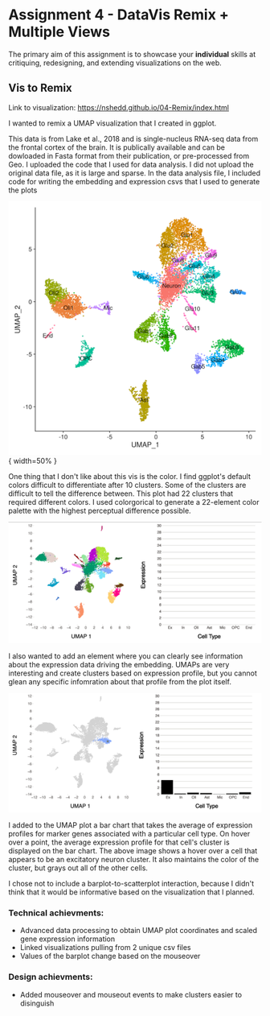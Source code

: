 Assignment 4 - DataVis Remix + Multiple Views
===

The primary aim of this assignment is to showcase your **individual** skills at critiquing, redesigning, and extending visualizations on the web.

## Vis to Remix

Link to visualization:
https://nshedd.github.io/04-Remix/index.html

I wanted to remix a UMAP visualization that I created in ggplot.

This data is from Lake et al., 2018 and is single-nucleus RNA-seq data from the frontal cortex of the brain. It is publically available and can be dowloaded in Fasta format from their publication, or pre-processed from Geo.
I uploaded the code that I used for data analysis. I did not upload the original data file, as it is large and sparse. In the data analysis file, I included code for writing the embedding and expression csvs that I used to generate the plots

![orig](photos/orig_vis.png) { width=50% }

One thing that I don't like about this vis is the color. I find ggplot's default colors difficult to differentiate after 10 clusters. Some of the clusters are difficult to tell the difference between. This plot had 22 clusters that required different colors. I used colorgorical to generate a 22-element color palette with the highest perceptual difference possible.

![plot1](photos/nohover.png)

I also wanted to add an element where you can clearly see information about the expression data driving the embedding. UMAPs are very interesting and create clusters based on expression profile, but you cannot glean any specific infomration about that profile from the plot itself.

![plot2](photos/exhover.png)

I added to the UMAP plot a bar chart that takes the average of expression profiles for marker genes associated with a particular cell type. On hover over a point, the average expression profile for that cell's cluster is displayed on the bar chart. The above image shows a hover over a cell that appears to be an excitatory neuron cluster. It also maintains the color of the cluster, but grays out all of the other cells.

I chose not to include a barplot-to-scatterplot interaction, because I didn't think that it would be informative based on the visualization that I planned.

### Technical achievments:
  - Advanced data processing to obtain UMAP plot coordinates and scaled gene expression information
  - Linked visualizations pulling from 2 unique csv files
  - Values of the barplot change based on the mouseover

### Design achievments:
  - Added mouseover and mouseout events to make clusters easier to disinguish
